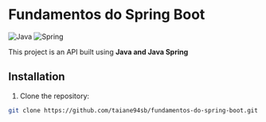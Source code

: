 # Fundamentos do Spring Boot

![Java](https://img.shields.io/badge/java-%23ED8B00.svg?style=for-the-badge&logo=openjdk&logoColor=white)
![Spring](https://img.shields.io/badge/spring-%236DB33F.svg?style=for-the-badge&logo=spring&logoColor=white)

This project is an API built using **Java and Java Spring**

## Installation

1. Clone the repository:

```bash
git clone https://github.com/taiane94sb/fundamentos-do-spring-boot.git
```
